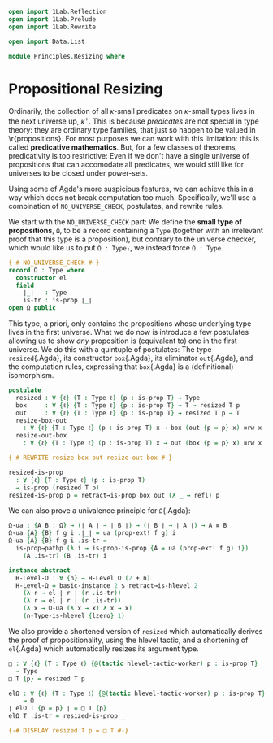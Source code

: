```agda
open import 1Lab.Reflection
open import 1Lab.Prelude
open import 1Lab.Rewrite

open import Data.List

module Principles.Resizing where
```

# Propositional Resizing

Ordinarily, the collection of all $\kappa$-small predicates on
$\kappa$-small types lives in the next universe up, $\kappa^+$. This is
because _predicates_ are not special in type theory: they are ordinary
type families, that just so happen to be valued in \r{propositions}. For
most purposes we can work with this limitation: this is called
**predicative mathematics**. But, for a few classes of theorems,
predicativity is too restrictive: Even if we don't have a single
universe of propositions that can accomodate all predicates, we would
still like for universes to be closed under power-sets.

Using some of Agda's more suspicious features, we can achieve this in a
way which does not break computation too much. Specifically, we'll use a
combination of `NO_UNIVERSE_CHECK`, postulates, and rewrite rules.

We start with the `NO_UNIVERSE_CHECK` part: We define the **small type
of propositions**, `Ω`, to be a record containing a `Type` (together
with an irrelevant proof that this type is a proposition), but contrary
to the universe checker, which would like us to put `Ω : Type₁`, we
instead force `Ω : Type`.

```agda
{-# NO_UNIVERSE_CHECK #-}
record Ω : Type where
  constructor el
  field
    ∣_∣   : Type
    is-tr : is-prop ∣_∣
open Ω public
```

This type, a priori, only contains the propositions whose underlying
type lives in the first universe. What we do now is introduce a few
postulates allowing us to show _any_ proposition is (equivalent to) one
in the first universe. We do this with a quintuple of postulates: The
type `resized`{.Agda}, its constructor `box`{.Agda}, its eliminator
`out`{.Agda}, and the computation rules, expressing that `box`{.Agda} is
a (definitional) isomorphism.

```agda
postulate
  resized : ∀ {ℓ} (T : Type ℓ) (p : is-prop T) → Type
  box     : ∀ {ℓ} {T : Type ℓ} {p : is-prop T} → T → resized T p
  out     : ∀ {ℓ} {T : Type ℓ} {p : is-prop T} → resized T p → T
  resize-box-out
    : ∀ {ℓ} {T : Type ℓ} (p : is-prop T) x → box (out {p = p} x) ≡rw x
  resize-out-box
    : ∀ {ℓ} {T : Type ℓ} (p : is-prop T) x → out (box {p = p} x) ≡rw x

{-# REWRITE resize-box-out resize-out-box #-}

resized-is-prop
  : ∀ {ℓ} {T : Type ℓ} (p : is-prop T)
  → is-prop (resized T p)
resized-is-prop p = retract→is-prop box out (λ _ → refl) p
```

<!--
```agda
instance
  H-Level-resized
    : ∀ {ℓ} {T : Type ℓ} {p : is-prop T} {n} → H-Level (resized T p) (suc n)
  H-Level-resized = prop-instance (resized-is-prop _)

  open hlevel-projection
  Ω-hlevel-proj : hlevel-projection
  Ω-hlevel-proj .underlying-type = quote Ω.∣_∣
  Ω-hlevel-proj .has-level = quote Ω.is-tr
  Ω-hlevel-proj .get-level x = pure (quoteTerm (suc zero))
  Ω-hlevel-proj .get-argument (arg _ t ∷ _) = pure t
  Ω-hlevel-proj .get-argument _ = typeError []
```
-->

We can also prove a univalence principle for `Ω`{.Agda}:

```agda
Ω-ua : {A B : Ω} → (∣ A ∣ → ∣ B ∣) → (∣ B ∣ → ∣ A ∣) → A ≡ B
Ω-ua {A} {B} f g i .∣_∣ = ua (prop-ext! f g) i
Ω-ua {A} {B} f g i .is-tr =
  is-prop→pathp (λ i → is-prop-is-prop {A = ua (prop-ext! f g) i})
    (A .is-tr) (B .is-tr) i

instance abstract
  H-Level-Ω : ∀ {n} → H-Level Ω (2 + n)
  H-Level-Ω = basic-instance 2 $ retract→is-hlevel 2
    (λ r → el ∣ r ∣ (r .is-tr))
    (λ r → el ∣ r ∣ (r .is-tr))
    (λ x → Ω-ua (λ x → x) λ x → x)
    (n-Type-is-hlevel {lzero} 1)
```

We also provide a shortened version of `resized` which automatically
derives the proof of propositionality, using the hlevel tactic, and a
shortening of `el`{.Agda} which automatically resizes its argument type.

```agda
□ : ∀ {ℓ} (T : Type ℓ) {@(tactic hlevel-tactic-worker) p : is-prop T}
  → Type
□ T {p} = resized T p

elΩ : ∀ {ℓ} (T : Type ℓ) {@(tactic hlevel-tactic-worker) p : is-prop T}
    → Ω
∣ elΩ T {p = p} ∣ = □ T {p}
elΩ T .is-tr = resized-is-prop _

{-# DISPLAY resized T p = □ T #-}
```

